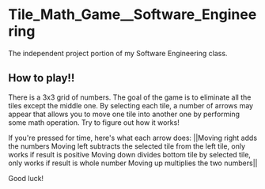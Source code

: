 # Tile_Math_Game__Software_Engineering
The independent project portion of my Software Engineering class.

## How to play!!
There is a 3x3 grid of numbers. The goal of the game is to eliminate all the tiles except the middle one. By selecting each tile, a number of arrows may appear that allows you to move one tile into another one by performing some math operation. Try to figure out how it works!

If you're pressed for time, here's what each arrow does:
||Moving right adds the numbers
Moving left subtracts the selected tile from the left tile, only works if result is positive
Moving down divides bottom tile by selected tile, only works if result is whole number
Moving up multiplies the two numbers||

Good luck!
